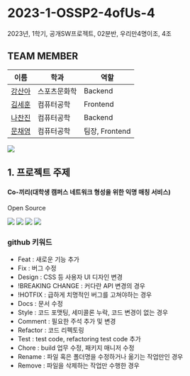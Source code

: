 # 2023-1-OSSP2-4ofUs-4
2023년, 1학기, 공개SW프로젝트, 02분반, 우리만4명이조, 4조

## TEAM MEMBER
|이름|학과|역할|
|----|---|---|
|[강산아](https://github.com/gsandoo)|스포츠문화학|Backend|
|[김세훈](https://github.com/khoon9)|컴퓨터공학|Frontend|
|[나찬진](https://github.com/ckswls56)|컴퓨터공학|Backend|
|[문채영](https://github.com/bbabbi)|컴퓨터공학|팀장, Frontend|





<div><img src="https://capsule-render.vercel.app/api?type=waving&color=white&height=200&section=header&text=Co-kkiri&fontSize=90" /></div>

## 1. 프로젝트 주제
<div>
<h4> Co-끼리(대학생 캠퍼스 네트워크 형성을 위한 익명 매칭 서비스)
</div>

Open Source
  <div>
    <img src="https://img.shields.io/badge/아이콘내용-바탕색?style=flat&logo=SMTP&logoColor=white"/>
    <img src="https://img.shields.io/badge/아이콘내용-바탕색?style=flat&logo=SSE&logoColor=white"/>
    <img src="https://img.shields.io/badge/아이콘내용-바탕색?style=flat&logo=WebSocket&logoColor=white"/>
    <img src="https://img.shields.io/badge/아이콘내용-바탕색?style=flat&logo=Iamport&logoColor=white"/>

  </div>

  ### github 키워드
- Feat : 새로운 기능 추가
- Fix : 버그 수정
- Design : CSS 등 사용자 UI 디자인 변경
- !BREAKING CHANGE : 커다란 API 변경의 경우
- !HOTFIX : 급하게 치명적인 버그를 고쳐야하는 경우
- Docs : 문서 수정
- Style : 코드 포맷팅, 세미콜론 누락, 코드 변경이 없는 경우
- Comment : 필요한 주석 추가 및 변경
- Refactor : 코드 리펙토링
- Test : test code, refactoring test code 추가
- Chore : build 업무 수정, 패키지 매니저 수정
- Rename : 파일 혹은 폴더명을 수정하거나 옮기는 작업만인 경우
- Remove : 파일을 삭제하는 작업만 수행한 경우
